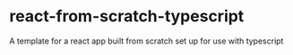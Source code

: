 # react-from-scratch-typescript
A template for a react app built from scratch set up for use with typescript
